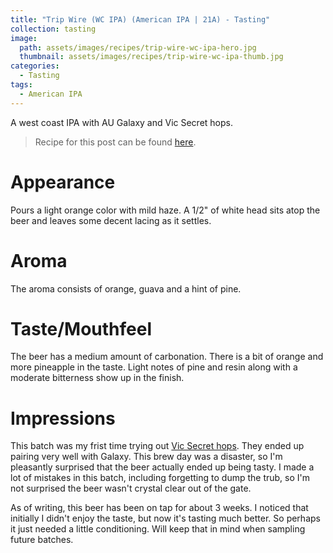 ```yaml
---
title: "Trip Wire (WC IPA) (American IPA | 21A) - Tasting"
collection: tasting
image:
  path: assets/images/recipes/trip-wire-wc-ipa-hero.jpg
  thumbnail: assets/images/recipes/trip-wire-wc-ipa-thumb.jpg
categories:
  - Tasting
tags:
  - American IPA
---
```


A west coast IPA with AU Galaxy and Vic Secret hops.

> Recipe for this post can be found [here](/recipes/trip-wire-wc-ipa/).

# Appearance

Pours a light orange color with mild haze. A 1/2" of white head sits atop the beer and
leaves some decent lacing as it settles.

# Aroma

The aroma consists of orange, guava and a hint of pine.

# Taste/Mouthfeel

The beer has a medium amount of carbonation. There is a bit of orange and more pineapple in the taste. Light notes of pine and resin along with a moderate bitterness show up in the finish.

# Impressions

This batch was my frist time trying out [Vic Secret hops](https://yakimavalleyhops.com/products/vic-secret-hop-pellets). They ended up pairing very well with Galaxy. This brew day was a disaster, so I'm pleasantly surprised that the beer actually ended up being tasty. I made a lot of mistakes in this batch, including forgetting to dump the trub, so I'm not surprised the beer wasn't crystal clear out of the gate.

As of writing, this beer has been on tap for about 3 weeks. I noticed that initially I didn't enjoy the taste, but now it's tasting much better. So perhaps it just needed a little conditioning. Will keep that in mind when sampling future batches.

